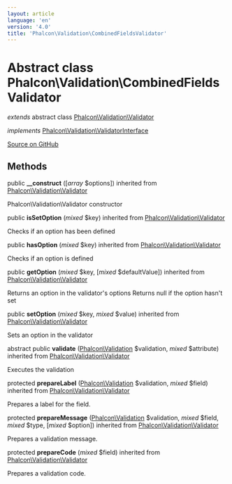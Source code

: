 ```yaml
---
layout: article
language: 'en'
version: '4.0'
title: 'Phalcon\Validation\CombinedFieldsValidator'
---
```

# Abstract class **Phalcon\Validation\CombinedFieldsValidator**

*extends* abstract class [Phalcon\Validation\Validator](Phalcon_Validation_Validator)

*implements* [Phalcon\Validation\ValidatorInterface](Phalcon_Validation_ValidatorInterface)

<a href="https://github.com/phalcon/cphalcon/tree/v4.0.0/phalcon/validation/combinedfieldsvalidator.zep" class="btn btn-default btn-sm">Source on GitHub</a>

## Methods
public  **__construct** ([*array* $options]) inherited from [Phalcon\Validation\Validator](Phalcon_Validation_Validator)

Phalcon\Validation\Validator constructor



public  **isSetOption** (*mixed* $key) inherited from [Phalcon\Validation\Validator](Phalcon_Validation_Validator)

Checks if an option has been defined



public  **hasOption** (*mixed* $key) inherited from [Phalcon\Validation\Validator](Phalcon_Validation_Validator)

Checks if an option is defined



public  **getOption** (*mixed* $key, [*mixed* $defaultValue]) inherited from [Phalcon\Validation\Validator](Phalcon_Validation_Validator)

Returns an option in the validator's options
Returns null if the option hasn't set



public  **setOption** (*mixed* $key, *mixed* $value) inherited from [Phalcon\Validation\Validator](Phalcon_Validation_Validator)

Sets an option in the validator



abstract public  **validate** ([Phalcon\Validation](Phalcon_Validation) $validation, *mixed* $attribute) inherited from [Phalcon\Validation\Validator](Phalcon_Validation_Validator)

Executes the validation



protected  **prepareLabel** ([Phalcon\Validation](Phalcon_Validation) $validation, *mixed* $field) inherited from [Phalcon\Validation\Validator](Phalcon_Validation_Validator)

Prepares a label for the field.



protected  **prepareMessage** ([Phalcon\Validation](Phalcon_Validation) $validation, *mixed* $field, *mixed* $type, [*mixed* $option]) inherited from [Phalcon\Validation\Validator](Phalcon_Validation_Validator)

Prepares a validation message.



protected  **prepareCode** (*mixed* $field) inherited from [Phalcon\Validation\Validator](Phalcon_Validation_Validator)

Prepares a validation code.



